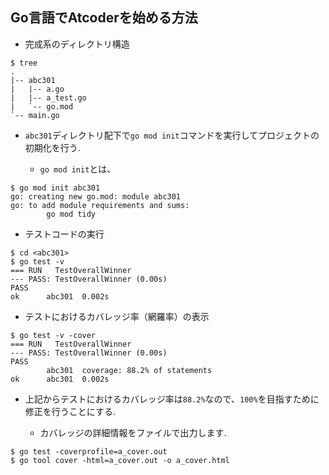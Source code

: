 ## Go言語でAtcoderを始める方法

- 完成系のディレクトリ構造

```shell
$ tree
.
|-- abc301
|   |-- a.go
|   |-- a_test.go
|   `-- go.mod
`-- main.go
```

- `abc301`ディレクトリ配下で`go mod init`コマンドを実行してプロジェクトの初期化を行う.

    - `go mod init`とは、

```shell
$ go mod init abc301
go: creating new go.mod: module abc301
go: to add module requirements and sums:
        go mod tidy
```

- テストコードの実行

```shell
$ cd <abc301> 
$ go test -v
=== RUN   TestOverallWinner
--- PASS: TestOverallWinner (0.00s)
PASS
ok      abc301  0.002s
```

- テストにおけるカバレッジ率（網羅率）の表示

```shell
$ go test -v -cover
=== RUN   TestOverallWinner
--- PASS: TestOverallWinner (0.00s)
PASS
        abc301  coverage: 88.2% of statements
ok      abc301  0.002s
```

- 上記からテストにおけるカバレッジ率は`88.2%`なので、`100%`を目指すために修正を行うことにする.

    - カバレッジの詳細情報をファイルで出力します.

```shell
$ go test -coverprofile=a_cover.out
$ go tool cover -html=a_cover.out -o a_cover.html
```
